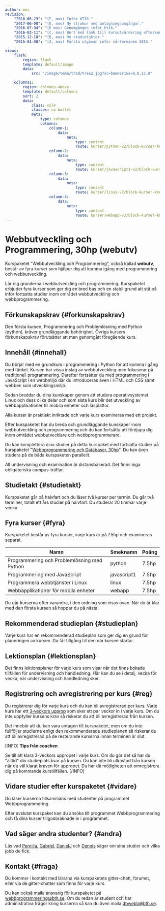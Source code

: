 ```yaml
---
author: mos
revision:
    "2018-06-29": "(F, mos) Inför HT18."
    "2017-06-08": "(E, mos) Ny strukur med antagningsomgångar."
    "2016-07-04": "(D mos) Genomgången inför ht16."
    "2016-03-11": "(C, mos) Bort med länk till kursutvärdering eftersom den kräver inloggning i forumet."
    "2015-12-18": "(B, mos) Om studietakter."
    "2015-01-08": "(A, mos) Första utgåvan inför vårterminen 2015."

views:
    flash:
        region: flash
        template: default/image
        data:
            src: "/image/tema/trad/tree2.jpg?sc=banner1&a=0,0,15,0"

    columns1:
        region: columns-above
        template: default/columns
        sort: 2
        data:
            class: col4
            classes: no-bullet
            meta:
                type: columns
                columns:
                    column-1:
                        data:
                            meta:
                                type: content
                                route: kurser/python-v2/block-kurser-kmom
                    column-2:
                        data:
                            meta:
                                type: content
                                route: kurser/javascript1-v2/block-kurser-kmom
                    column-3:
                        data:
                            meta:
                                type: content
                                route: kurser/linux-v2/block-kurser-kmom
                    column-4:
                        data:
                            meta:
                                type: content
                                route: kurser/webapp-v3/block-kurser-kmom
...
```

Webbutveckling och Programmering, 30hp (webutv)
==================================

Kurspaketet "Webbutveckling och Programmering", också kallad **webutv**, består av fyra kurser som hjälper dig att komma igång med programmering och webbutveckling.

Lär dig grunderna i webbutveckling och programmering. Kurspaketet erbjuder fyra kurser som ger dig en bred bas och en stabil grund att stå på inför fortsatta studier inom området webbutveckling och webbprogrammering.

<!--more-->



Förkunskapskrav {#forkunskapskrav}
-----------------------------------------------------------

Den första kursen, Programmering och Problemlösning med Python (python), kräver grundläggande behörighet. Övriga kursers förkunskapskrav förutsätter att man genomgått föregående kurs.



Innehåll {#innehall}
-----------------------------------------------------------

Du börjar med en grundkurs i programmering i Python för att komma i gång med tänket. Kursen har vissa inslag av webbutveckling men fokuserar på traditionell programmering. Därefter fortsätter du med programmering i JavaScript i en webbmiljö där du introduceras även i HTML och CSS samt webben som utvecklingsmiljö.

Sedan breddar du dina kunskaper genom att studera operativsystemet Linux och dess olika delar och som sista kurs blir det utveckling av webbapplikationer till mobila enheter och läsplattor.

Alla kurser är praktiskt inriktade och varje kurs examineras med ett projekt.

Efter kurspaketet har du breda och grundläggande kunskaper inom webbutveckling och programmering och du kan fortsätta att fördjupa dig inom området webbutvecklare och webbprogrammerare.

Du kan komplettera dina studier på detta kurspaket med fortsatta studier på kurspaketet "[Webbprogrammering och Databaser, 30hp](webprog)". Du kan även studera på de båda kurspaketen parallellt.

All undervisning och examination är distansbaserad. Det finns inga obligatoriska campus-träffar.



Studietakt {#studietakt}
-----------------------------------------------------------

Kurspaketet går på halvfart och du läser två kurser per termin. Du går två terminer, totalt ett års studier på halvfart. Du studerar 20 timmar varje vecka.



Fyra kurser {#fyra}
-----------------------------------------------------------

Kurspaketet består av fyra kurser, varje kurs är på 7.5hp och examineras separat.

| Namn | Smeknamn | Poäng |
|------|----------|-------|
| Programmering och Problemlösning med Python | python      | 7.5hp |
| Programmering med JavaScript                | javascript1 | 7.5hp |
| Programmera webbtjänster i Linux            | linux       | 7.5hp |
| Webbapplikationer för mobila enheter        | webapp      | 7.5hp |

Du går kurserna efter varandra, i den ordning som visas ovan. När du är klar med den första kursen så hoppar du på nästa.



Rekommenderad studieplan {#studieplan}
-----------------------------------------------------------

Varje kurs har en rekommenderad studieplan som ger dig en grund för planeringen av kursen. Du får tillgång till den när kursen startar.



Lektionsplan {#lektionsplan}
-----------------------------------------------------------

Det finns lektionsplaner för varje kurs som visar när det finns bokade tillfällen för undervisning och handledning. Här kan du se i detalj, vecka för vecka, när undervisning och handledning sker.



Registrering och avregistrering per kurs {#reg}
-----------------------------------------------------------

Du registrerar dig för varje kurs och du kan bli avregistrerad per kurs. Varje kurs har ett [3-veckors upprop](kurser/3-veckors-upprop) som sker ett par veckor in i varje kurs. Om du inte uppfyller kursens krav så riskerar du att bli avregistrerad från kursen.

Det innebär att du kan vara antagen till kurspaketet, men om du inte fullföljer studierna enligt den rekommenderade studieplanen så riskerar du att bli avregistrerad på de resterande kurserna innan terminen är slut. 

[INFO]
**Tips från coachen**

Se till att klara 3-veckors uppropet i varje kurs. Om du gör det så har du "alltid" din studieplats kvar på kursen. Du kan inte bli utkastad från kursen när du väl klarat kraven för uppropet. Du har då möjligheten att omregistrera dig på kommande kurstillfällen.
[/INFO]



Vidare studier efter kurspaketet {#vidare}
-----------------------------------------------------------

Du läser kurserna tillsammans med studenter på programmet Webbprogrammering.

Efter avslutat kurspaket kan du ansöka till programmet Webbprogrammering och få dina kurser tillgodoräknade in i programmet.



Vad säger andra studenter? {#andra}
-----------------------------------------------------------

Läs vad [Pernilla](blogg/pernilla-gick-ut-kurspaket-med-ett-plus-i-kanten), [Gabriel](blogg/gabriel-fick-jobb-som-php-backend-programmerare), [DanielJ](blogg/danielj-visade-framfotterna-i-chatten-och-fick-jobb) och [Dennis](blogg/dennis-jobbar-med-sin-hobby-webbutveckling) säger om sina studier och vilka jobb de fick. 



Kontakt {#fraga}
-----------------------------------------------------------

Du kommer i kontakt med lärarna via kurspaketets gitter-chatt, forumet, eller via de gitter-chatter som finns för varje kurs.

Du kan också maila ansvarig för kurspaketet på webbprogrammering@bth.se. Om du redan är student och har administrativa frågor kring kurserna så kan du även maila dbwebb@bth.se.
